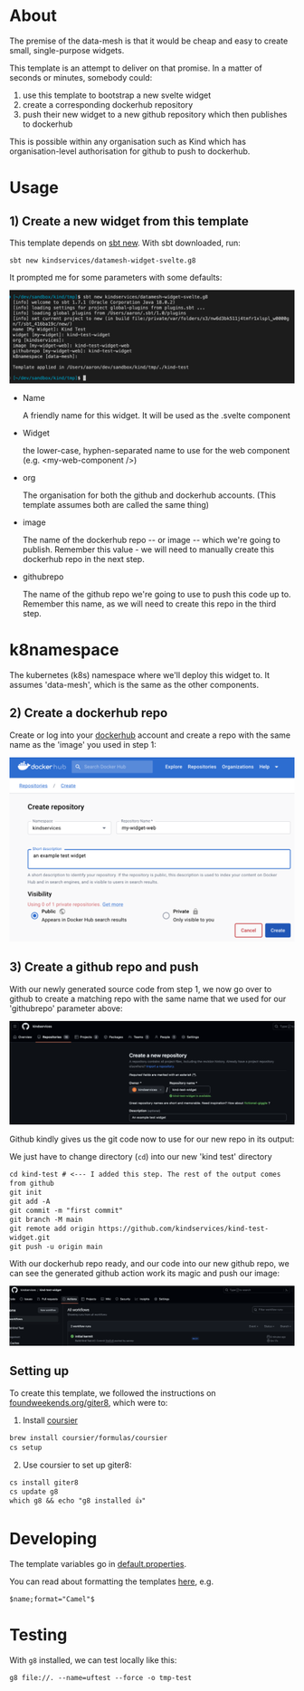 # About

The premise of the data-mesh is that it would be cheap and easy to create small, single-purpose widgets.

This template is an attempt to deliver on that promise. In a matter of seconds or minutes, somebody could:

1) use this template to bootstrap a new svelte widget
2) create a corresponding dockerhub repository
2) push their new widget to a new github repository which then publishes to dockerhub

This is possible within any organisation such as Kind which has organisation-level authorisation for github to push to dockerhub.


# Usage
## 1) Create a new widget from this template
This template depends on [sbt new](https://www.scala-sbt.org/download.html). With sbt downloaded, run:

```
sbt new kindservices/datamesh-widget-svelte.g8
```

It prompted me for some parameters with some defaults:

![sbt template prompts](sbt-prompts.png)

* Name

  A friendly name for this widget. It will be used as the <name>.svelte component

* Widget

  the lower-case, hyphen-separated name to use for the web component (e.g. \<my-web-component />)

* org

  The organisation for both the github and dockerhub accounts. (This template assumes both are called the same thing)

* image

  The name of the dockerhub repo -- or image -- which we're going to publish. Remember this value - we will need to manually create this dockerhub repo in the next step.

* githubrepo

  The name of the github repo we're going to use to push this code up to. Remember this name, as we will need to create this repo in the third step.

# k8namespace

  The kubernetes (k8s) namespace where we'll deploy this widget to. It assumes 'data-mesh', which is the same as the other components.

## 2) Create a dockerhub repo

Create or log into your [dockerhub]() account and create a repo with the same name as the 'image' you used in step 1:

![Create Dockerhub Repo](dockerhub-create-repo.png)

## 3) Create a github repo and push

With our newly generated source code from step 1, we now go over to github to create a matching repo with the same name that we used for our  'githubrepo' parameter above:

![Create Github Repo](create-repo.png)

Github kindly gives us the git code now to use for our new repo in its output:

We just have to change directory (`cd`) into our new 'kind test' directory
```
cd kind-test # <--- I added this step. The rest of the output comes from github
git init
git add -A
git commit -m "first commit"
git branch -M main
git remote add origin https://github.com/kindservices/kind-test-widget.git
git push -u origin main
```

With our dockerhub repo ready, and our code into our new github repo, we can see the generated github action work its magic and push our image:

![Build Image](./github_action_build.png)

## Setting up
To create this template, we followed the instructions on [foundweekends.org/giter8](https://www.foundweekends.org/giter8/setup.html), which were to:

1. Install [coursier](https://get-coursier.io/docs/cli-installation#macos-brew-based-installation)
```bash
brew install coursier/formulas/coursier
cs setup
```

2. Use coursier to set up giter8:
 ```base
cs install giter8 
cs update g8
which g8 && echo "g8 installed 👍"
```

# Developing

The template variables go in [default.properties](./src/main/g8/default.properties).

You can read about formatting the templates [here](https://www.foundweekends.org/giter8/formatting.html), e.g. 

```
$name;format="Camel"$
```

# Testing

With `g8` installed, we can test locally like this:
```
g8 file://. --name=uftest --force -o tmp-test
```